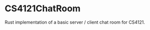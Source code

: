 CS4121ChatRoom
==============

Rust implementation of a basic server / client chat room for CS4121.
